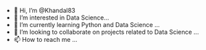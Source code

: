- 👋 Hi, I’m @Khandal83
- 👀 I’m interested in Data Science...
- 🌱 I’m currently learning Python and Data Science ...
- 💞️ I’m looking to collaborate on projects related to Data Science ...
- 📫 How to reach me ...

<!---
Khandal83/Khandal83 is a ✨ special ✨ repository because its `README.md` (this file) appears on your GitHub profile.
You can click the Preview link to take a look at your changes.
--->
